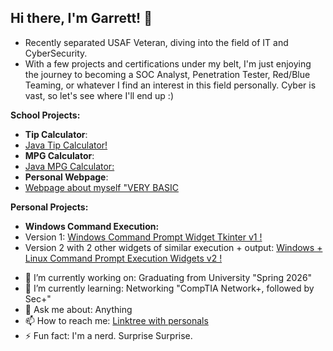 ## Hi there, I'm Garrett! 👋

- Recently separated USAF Veteran, diving into the field of IT and CyberSecurity.
- With a few projects and certifications under my belt, I'm just enjoying the journey to becoming a SOC Analyst, Penetration Tester, Red/Blue Teaming, or whatever I find an interest in this field personally. Cyber is vast, so let's see where I'll end up :)

**School Projects:**
- __Tip Calculator__:
- [Java Tip Calculator!](https://github.com/GarrettCook115/Pric-Tax-Calculator/blob/main/Assignment1B.java)
- __MPG Calculator__:
- [Java MPG Calculator:](https://github.com/GarrettCook115/MPG-Calculator/tree/main)
- __Personal Webpage__:
- [Webpage about myself "VERY BASIC](https://github.com/GarrettCook115/Web-Development-Project)

  
**Personal Projects:**
- __Windows Command Execution:__
- Version 1:
[Windows Command Prompt Widget Tkinter v1 !](https://github.com/GarrettCook115/App-1)
- Version 2 with 2 other widgets of similar execution + output:
[Windows + Linux Command Prompt Execution Widgets v2 !](https://github.com/GarrettCook115/WebSite-Command-Prompt-Execution-APPS)

<!--
**GarrettCook115/GarrettCook115** is a ✨ _special_ ✨ repository because its `README.md` (this file) appears on your GitHub profile.

Here are some ideas to get you started:

- 🔭 I’m currently working on ...
- 🌱 I’m currently learning ...
- 👯 I’m looking to collaborate on ...
- 🤔 I’m looking for help with ...
- 💬 Ask me about ...
- 📫 How to reach me: ...
- 😄 Pronouns: ...
- ⚡ Fun fact: ...
-->


- 🔭 I’m currently working on: Graduating from University "Spring 2026"
- 🌱 I’m currently learning: Networking "CompTIA Network+, followed by Sec+"
- 💬 Ask me about: Anything
- 📫 How to reach me: [Linktree with personals](https://linktr.ee/GarrettCook115)
- ⚡ Fun fact: I'm a nerd. Surprise Surprise. 
